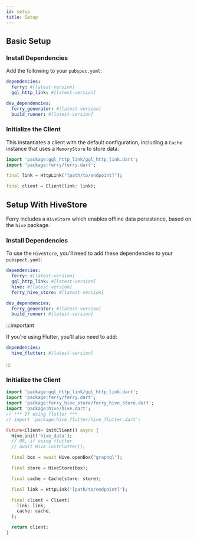 ```yaml
---
id: setup
title: Setup
---
```


## Basic Setup

### Install Dependencies

Add the following to your `pubspec.yaml`:

```yaml
dependencies:
  ferry: #[latest-version]
  gql_http_link: #[latest-version]

dev_dependencies:
  ferry_generator: #[latest-version]
  build_runner: #[latest-version]
```

### Initialize the Client

This instantiates a client with the default configuration, including a `Cache` instance that uses a `MemoryStore` to store data.

```dart
import 'package:gql_http_link/gql_http_link.dart';
import 'package:ferry/ferry.dart';

final link = HttpLink("[path/to/endpoint]");

final client = Client(link: link);
```

## Setup With HiveStore

Ferry includes a `HiveStore` which enables offline data persistance, based on the `hive` package.

### Install Dependencies

To use the `HiveStore`, you'll need to add these dependencies to your `pubspect.yaml`:

```yaml
dependencies:
  ferry: #[latest-version]
  gql_http_link: #[latest-version]
  hive: #[latest-version]
  ferry_hive_store: #[latest-version]

dev_dependencies:
  ferry_generator: #[latest-version]
  build_runner: #[latest-version]
```

:::important

If you're using Flutter, you'll also need to add:

```yaml
dependencies:
  hive_flutter: #[latest-version]
```

:::

### Initialize the Client

```dart
import 'package:gql_http_link/gql_http_link.dart';
import 'package:ferry/ferry.dart';
import 'package:ferry_hive_store/ferry_hive_store.dart';
import 'package:hive/hive.dart';
// *** If using flutter ***
// import 'package:hive_flutter/hive_flutter.dart';

Future<Client> initClient() async {
  Hive.init('hive_data');
  // OR, if using flutter
  // await Hive.initFlutter();

  final box = await Hive.openBox("graphql");

  final store = HiveStore(box);

  final cache = Cache(store: store);

  final link = HttpLink('[path/to/endpoint]');

  final client = Client(
    link: link,
    cache: cache,
  );

  return client;
}
```
